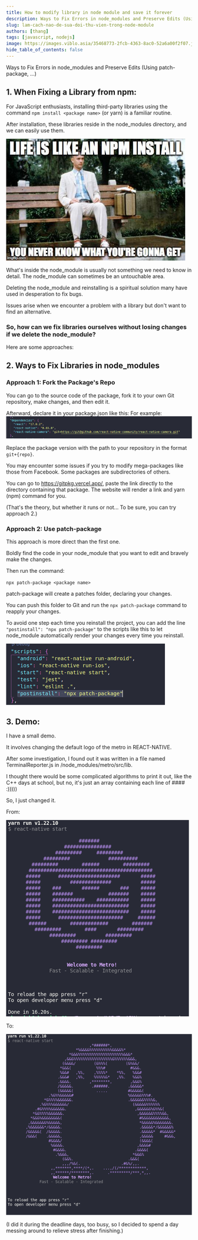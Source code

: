 ```yaml
---
title: How to modify library in node module and save it forever
description: Ways to Fix Errors in node_modules and Preserve Edits (Using patch-package, ...)
slug: lam-cach-nao-de-sua-doi-thu-vien-trong-node-module
authors: [thang]
tags: [javascript, nodejs]
image: https://images.viblo.asia/35468773-2fcb-4363-8ac0-52a6a00f2f07.jpg
hide_table_of_contents: false
---
```

Ways to Fix Errors in node_modules and Preserve Edits (Using patch-package, ...)
## 1. When Fixing a Library from npm:
For JavaScript enthusiasts, installing third-party libraries using the command `npm install <package name>` (or yarn) is a familiar routine.

After installation, these libraries reside in the node_modules directory, and we can easily use them.

![](./35468773-2fcb-4363-8ac0-52a6a00f2f07.jpg)

What's inside the node_module is usually not something we need to know in detail. The node_module can sometimes be an untouchable area.

Deleting the node_module and reinstalling is a spiritual solution many have used in desperation to fix bugs.

Issues arise when we encounter a problem with a library but don't want to find an alternative.

<!-- truncate -->
### So, how can we fix libraries ourselves without losing changes if we delete the node_module?

Here are some approaches:

## 2. Ways to Fix Libraries in node_modules
### Approach 1: Fork the Package's Repo
You can go to the source code of the package, fork it to your own Git repository, make changes, and then edit it.

Afterward, declare it in your package.json like this:
For example:
![image.png](./072ae723-f94b-4da3-9802-17bd928bfb57.png)

Replace the package version with the path to your repository in the format `git+{repo}`.

You may encounter some issues if you try to modify mega-packages like those from Facebook. Some packages are subdirectories of others.

You can go to https://gitpkg.vercel.app/, paste the link directly to the directory containing that package. The website will render a link and yarn (npm) command for you.

(That's the theory, but whether it runs or not... To be sure, you can try approach 2.)

### Approach 2: Use patch-package
This approach is more direct than the first one.

Boldly find the code in your node_module that you want to edit and bravely make the changes.

Then run the command:

`npx patch-package <package name>`

patch-package will create a patches folder, declaring your changes.

You can push this folder to Git and run the `npx patch-package` command to reapply your changes.

To avoid one step each time you reinstall the project, you can add the line `"postinstall": "npx patch-package"` to the scripts like this to let node_module automatically render your changes every time you reinstall.

![image.png](./ef048d12-b117-4597-8e6e-3de033978daa.png)

## 3. Demo:
I have a small demo.

It involves changing the default logo of the metro in REACT-NATIVE.

After some investigation, I found out it was written in a file named TerminalReporter.js in /node_modules/metro/src/lib.

I thought there would be some complicated algorithms to print it out, like the C++ days at school, but no, it's just an array containing each line of #### :)))))

So, I just changed it.

From:

![image.png](./6dffe6ba-b46f-43a1-a235-d30d12bf7cfa.png)

To:

![image.png](./adef09a3-5890-477a-92af-7c5c4dbc7118.png)

(I did it during the deadline days, too busy, so I decided to spend a day messing around to relieve stress after finishing.)
